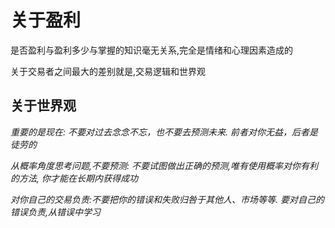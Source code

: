 # 关于盈利

是否盈利与盈利多少与掌握的知识毫无关系,完全是情绪和心理因素造成的

关于交易者之间最大的差别就是,交易逻辑和世界观

## 关于世界观

_重要的是现在: 不要对过去念念不忘，也不要去预测未来. 前者对你无益，后者是徒劳的_

_从概率角度思考问题,不要预测: 不要试图做出正确的预测,唯有使用概率对你有利的方法, 你才能在长期内获得成功_

_对你自己的交易负责:不要把你的错误和失败归咎于其他人、市场等等. 要对自己的错误负责,从错误中学习_
